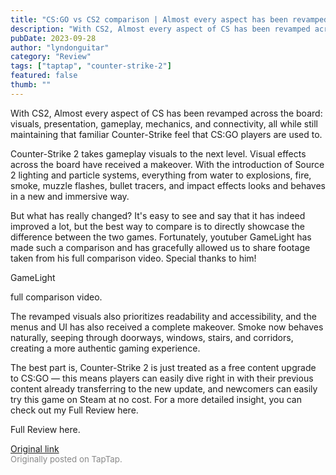 ```yaml
---
title: "CS:GO vs CS2 comparison | Almost every aspect has been revamped across the board"
description: "With CS2, Almost every aspect of CS has been revamped across the board: visuals, presentation, gameplay, mechanics, and connectivity, all while still maintaining that familiar Counter-Strike feel that CS:GO players are used to."
pubDate: 2023-09-28
author: "lyndonguitar"
category: "Review"
tags: ["taptap", "counter-strike-2"]
featured: false
thumb: ""
---
```


With CS2, Almost every aspect of CS has been revamped across the board: visuals, presentation, gameplay, mechanics, and connectivity, all while still maintaining that familiar Counter-Strike feel that CS:GO players are used to.

Counter-Strike 2 takes gameplay visuals to the next level. Visual effects across the board have received a makeover. With the introduction of Source 2 lighting and particle systems, everything from water to explosions, fire, smoke, muzzle flashes, bullet tracers, and impact effects looks and behaves in a new and immersive way.

But what has really changed? It's easy to see and say that it has indeed improved a lot, but the best way to compare is to directly showcase the difference between the two games. Fortunately, youtuber GameLight has made such a comparison and has gracefully allowed us to share footage taken from his full comparison video. Special thanks to him!

GameLight

full comparison video.

The revamped visuals also prioritizes readability and accessibility, and the menus and UI has also received a complete makeover. Smoke now behaves naturally, seeping through doorways, windows, stairs, and corridors, creating a more authentic gaming experience.

The best part is, Counter-Strike 2 is just treated as a free content upgrade to CS:GO — this means players can easily dive right in with their previous content already transferring to the new update, and newcomers can easily try this game on Steam at no cost. For a more detailed insight, you can check out my Full Review here.

Full Review here.

[Original link](https://www.taptap.io/post/6367694)<br><span style="font-size: 0.95em; color: #888;">Originally posted on TapTap.</span>
